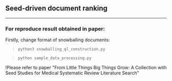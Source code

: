 ## Seed-driven document ranking


***

### For reproduce result obtained in paper:

Firstly, change format of snowballing documents:

> `python3 snowballing_ql_construction.py`

> `python sample_data_processing.py`

!Please refer to paper "From Little Things Big Things Grow: A Collection with Seed Studies for Medical Systematic Review Literature Search"



